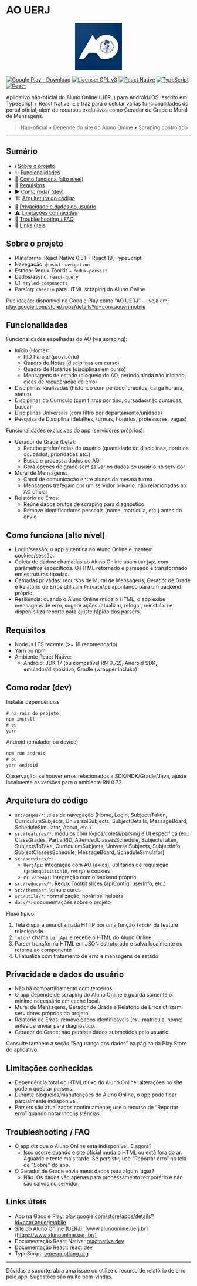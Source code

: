 # AO UERJ

<!-- markdownlint-disable MD033 -->
<p align="center">
    <img src="resources/web_hi_res_512.png" alt="AO UERJ" width="128" height="128" />

</p>
<!-- markdownlint-enable MD033 -->

[![Google Play - Download](https://img.shields.io/badge/Google%20Play-Download-3DDC84?logo=google-play&logoColor=white)](https://play.google.com/store/apps/details?id=com.aouerjmobile)
[![License: GPL v3](https://img.shields.io/badge/License-GPLv3-blue.svg)](./LICENSE)
[![React Native](https://img.shields.io/badge/React%20Native-0.81.4-61dafb)](https://reactnative.dev/)
[![TypeScript](https://img.shields.io/badge/TypeScript-5.x-3178c6)](https://www.typescriptlang.org/)
[![React](https://img.shields.io/badge/React-19.1.0-61dafb)](https://react.dev/)

Aplicativo não-oficial do Aluno Online (UERJ) para Android/iOS, escrito em TypeScript + React Native. Ele traz para o celular várias funcionalidades do portal oficial, além de recursos exclusivos como Gerador de Grade e Mural de Mensagens.

> Não-oficial • Depende do site do Aluno Online • Scraping controlado

---

## Sumário

- ℹ️ [Sobre o projeto](#sobre-o-projeto)
- ✨ [Funcionalidades](#funcionalidades)
- 🧠 [Como funciona (alto nível)](#como-funciona-alto-nível)
- 🔧 [Requisitos](#requisitos)
- ▶️ [Como rodar (dev)](#como-rodar-dev)
- 🏗️ [Arquitetura do código](#arquitetura-do-código)
- 🔐 [Privacidade e dados do usuário](#privacidade-e-dados-do-usuário)
- ⚠️ [Limitações conhecidas](#limitações-conhecidas)
- 🧰 [Troubleshooting / FAQ](#troubleshooting--faq)
- 🔗 [Links úteis](#links-úteis)

## Sobre o projeto

- Plataforma: React Native 0.81 + React 19, TypeScript
- Navegação: `@react-navigation`
- Estado: Redux Toolkit + `redux-persist`
- Dados/async: `react-query`
- UI: `styled-components`
- Parsing: `cheerio` para HTML scraping do Aluno Online.

Publicação: disponível na Google Play como “AO UERJ” — veja em: [play.google.com/store/apps/details?id=com.aouerjmobile](https://play.google.com/store/apps/details?id=com.aouerjmobile)

## Funcionalidades

Funcionalidades espelhadas do AO (via scraping):

- Início (Home):
    - RID Parcial (provisório)
    - Quadro de Notas (disciplinas em curso)
    - Quadro de Horários (disciplinas em curso)
    - Mensagens de estado (bloqueio do AO, período ainda não iniciado, dicas de recuperação de erro)
- Disciplinas Realizadas (histórico com período, créditos, carga horária, status)
- Disciplinas do Currículo (com filtros por tipo, cursadas/não cursadas, busca)
- Disciplinas Universais (com filtro por departamento/unidade)
- Pesquisa de Disciplina (detalhes, turmas, horários, professores, vagas)

Funcionalidades exclusivas do app (servidores próprios):

- Gerador de Grade (beta):
    - Recebe preferências do usuário (quantidade de disciplinas, horários ocupados, prioridades etc.)
    - Busca e processa dados do AO
    - Gera opções de grade sem salvar os dados do usuário no servidor
- Mural de Mensagens:
    - Canal de comunicação entre alunos da mesma turma
    - Mensagens trafegam por um servidor privado, não relacionadas ao AO oficial
- Relatório de Erros:
    - Reúne dados brutos de scraping para diagnóstico
    - Remove identificadores pessoais (nome, matrícula, etc.) antes do envio

## Como funciona (alto nível)

- Login/sessão: o app autentica no Aluno Online e mantém cookies/sessão.
- Coleta de dados: chamadas ao Aluno Online usam `UerjApi` com parâmetros específicos. O HTML retornado é parseado e transformado em estruturas tipadas.
- Camadas privadas: recursos de Mural de Mensagens, Gerador de Grade e Relatório de Erros utilizam `PrivateApi` apontando para um backend próprio.
- Resiliência: quando o Aluno Online muda o HTML, o app exibe mensagens de erro, sugere ações (atualizar, relogar, reinstalar) e disponibiliza reporte para ajuste rápido dos parsers.

## Requisitos

- Node.js LTS recente (>= 18 recomendado)
- Yarn ou npm
- Ambiente React Native:
    - Android: JDK 17 (ou compatível RN 0.72), Android SDK, emulador/dispositivo, Gradle (wrapper incluso)

## Como rodar (dev)

Instalar dependências

```pwsh
# na raiz do projeto
npm install
# ou
yarn
```

Android (emulador ou device)

```pwsh
npm run android
# ou
yarn android
```

Observação: se houver erros relacionados a SDK/NDK/Gradle/Java, ajuste localmente as versões para o ambiente RN 0.72.

## Arquitetura do código

- `src/pages/*`: telas de navegação (Home, Login, SubjectsTaken, CurriculumSubjects, UniversalSubjects, SubjectDetails, MessageBoard, ScheduleSimulator, About, etc.)
- `src/features/*`: módulos com lógica/coleta/parsing e UI específica (ex.: ClassGrades, PartialRID, AttendedClassesSchedule, SubjectsTaken, SubjectsToTake, CurriculumSubjects, UniversalSubjects, SubjectInfo, SubjectClassesSchedule, MessageBoard, ScheduleSimulator)
- `src/services/*`:
    - `UerjApi`: integração com AO (axios), utilitários de requisição (`getRequisitionID`, `retry`) e cookies
    - `PrivateApi`: integração com o backend próprio
- `src/reducers/*`: Redux Toolkit slices (apiConfig, userInfo, etc.)
- `src/themes/*`: tema e cores
- `src/utils/*`: normalização, horários, helpers
- `docs/*`: documentações sobre o projeto

Fluxo típico:

1. Tela dispara uma chamada HTTP por uma função `fetch*` da feature relacionada
2. `fetch*` chama `UerjApi` e recebe o HTML do Aluno Online
3. Parser transforma HTML em JSON estruturado e salva localmente ou retorna ao componente
4. UI atualiza com tratamento de erro e mensagens de estado

## Privacidade e dados do usuário

- Não há compartilhamento com terceiros.
- O app depende de scraping do Aluno Online e guarda somente o mínimo necessário em cache local.
- Mural de Mensagens, Gerador de Grade e Relatório de Erros utilizam servidores próprios do projeto.
- Relatório de Erros: remove dados identificáveis (ex.: matrícula, nome) antes de enviar para diagnóstico.
- Gerador de Grade: não persiste dados submetidos pelo usuário.

Consulte também a seção “Segurança dos dados” na página da Play Store do aplicativo.

## Limitações conhecidas

- Dependência total do HTML/fluxo do Aluno Online: alterações no site podem quebrar parsers.
- Durante bloqueios/manutenções do Aluno Online, o app pode ficar parcialmente indisponível.
- Parsers são atualizados continuamente; use o recurso de “Reportar erro” quando notar inconsistências.

## Troubleshooting / FAQ

- O app diz que o Aluno Online está indisponível. E agora?
    - Isso ocorre quando o site oficial muda o HTML ou está fora do ar. Aguarde e tente mais tarde. Se persistir, use “Reportar erro” na tela de "Sobre" do app.
- O Gerador de Grade envia meus dados para algum lugar?
    - Não. Os dados vão apenas para processamento temporário e não são salvos no servidor.

## Links úteis

- App na Google Play: [play.google.com/store/apps/details?id=com.aouerjmobile](https://play.google.com/store/apps/details?id=com.aouerjmobile)
- Site do Aluno Online (UERJ): [www.alunoonline.uerj.br](https://www.alunoonline.uerj.br/)
- Documentação React Native: [reactnative.dev](https://reactnative.dev/)
- Documentação React: [react.dev](https://react.dev/)
- TypeScript: [typescriptlang.org](https://www.typescriptlang.org/)

---

Dúvidas e suporte: abra uma issue ou utilize o recurso de relatório de erro pelo app. Sugestões são muito bem-vindas.
